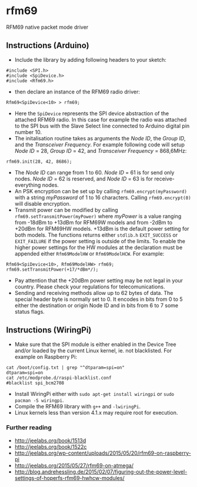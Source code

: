 # rfm69
RFM69 native packet mode driver

## Instructions (Arduino)
* Include the library by adding following headers to your sketch:
```
#include <SPI.h>
#include <SpiDevice.h>
#include <Rfm69.h>
```
* then declare an instance of the RFM69 radio driver:
```
Rfm69<SpiDevice<10> > rfm69;
```
* Here the `SpiDevice` represents the  SPI device abstraction of the attached
RFM69 radio. In this case for example the radio was attached to the SPI bus with
the Slave Select line connected to Arduino digital pin number 10.
* The initalisation routine takes as arguments the *Node ID*, the *Group ID*,
and the *Transceiver Frequency*. For example following code will setup *Node ID*
= 28, *Group ID* = 42, and *Transceiver Frequency* = 868,6MHz:
```
rfm69.init(28, 42, 8686);
```
* The *Node ID* can range from 1 to 60. *Node ID* = 61 is for send only nodes.
*Node ID* = 62 is reserved, and *Node ID* = 63 is for receive-everything nodes.
* An PSK encryption can be set up by calling `rfm69.encrypt(myPassword)` with a
string *myPassword* of 1 to 16 characters. Calling `rfm69.encrypt(0)` will
disable encryption.
* Transmit power can be modified by calling `rfm69.setTransmitPower(myPower)`
where *myPower* is a value ranging from -18dBm to +13dBm for RFM69W models and
from -2dBm to +20dBm for RFM69HW models. +13dBm is the default power setting for
both models. The functions returns either `stdlib.h` `EXIT_SUCCESS` or
`EXIT_FAILURE` if the power setting is outside of the limits. To enable the
higher power settings for the HW modules at the declaration must be appended
either `Rfm69ModelHW` or `Rfm69ModelHCW`. For example:
```
Rfm69<SpiDevice<10>, Rfm69ModelHW> rfm69;
rfm69.setTransmitPower(+17/*dBm*/);
```
* Pay attention that the +20dBm power setting may be not legal in your country.
Please check your regulations for telecomunications.
* Sending and receiving methods allow up to 62 bytes of data. The special header
byte is normally set to 0. It encodes in bits from 0 to 5 either the destination
or origin Node ID and in bits from 6 to 7 some status flags.

## Instructions (WiringPi)
* Make sure that the SPI module is either enabled in the Device Tree and/or
loaded by the current Linux kernel, ie. not blacklisted. For example on
Raspberry Pi:
```
cat /boot/config.txt | grep "^dtparam=spi=on"
dtparam=spi=on
cat /etc/modprobe.d/raspi-blacklist.conf
#blacklist spi_bcm2708
```
* Install WiringPi either with `sudo apt-get install wiringpi` or
`sudo pacman -S wiringpi`.
* Compile the RFM69 library with `g++` and `-lwiringPi`.
* Linux kernels less than version 4.1.x may require root for execution.

### Further reading
* http://jeelabs.org/book/1513d
* http://jeelabs.org/book/1522c
* http://jeelabs.org/wp-content/uploads/2015/05/20/rfm69-on-raspberry-pi
* http://jeelabs.org/2015/05/27/rfm69-on-atmega/
* http://blog.andrehessling.de/2015/02/07/figuring-out-the-power-level-settings-of-hoperfs-rfm69-hwhcw-modules/
